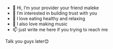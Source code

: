 - 👋 Hi, I’m your provider your friend maleke
- 👀 I’m interested in building trust with you
- 🌱 I love eating healthy and relaxing
- 💞️ I also love making music
- 📫 just write me here if you trying to reach me 


Talk you guys later😊
